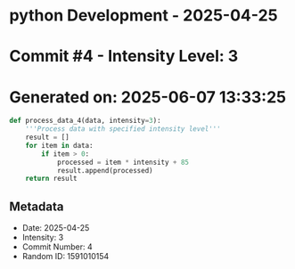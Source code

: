 ﻿# python Development - 2025-04-25
# Commit #4 - Intensity Level: 3
# Generated on: 2025-06-07 13:33:25
```python
def process_data_4(data, intensity=3):
    '''Process data with specified intensity level'''
    result = []
    for item in data:
        if item > 0:
            processed = item * intensity + 85
            result.append(processed)
    return result
```
## Metadata
- Date: 2025-04-25
- Intensity: 3
- Commit Number: 4
- Random ID: 1591010154
